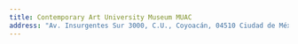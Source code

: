 ```yaml
---
title: Contemporary Art University Museum MUAC
address: "Av. Insurgentes Sur 3000, C.U., Coyoacán, 04510 Ciudad de México, CDMX"
---
```


